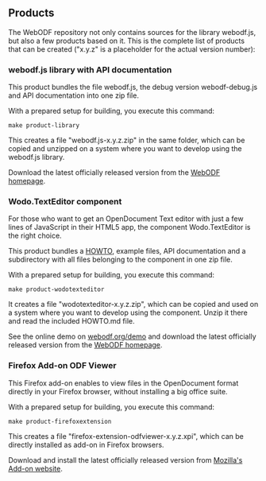 ## Products

The WebODF repository not only contains sources for the library webodf.js, but also a few products based on it. This is the complete list of products that can be created ("x.y.z" is a placeholder for the actual version number):


### webodf.js library with API documentation

This product bundles the file webodf.js, the debug version webodf-debug.js and API documentation into one zip file.

With a prepared setup for building, you execute this command:

    make product-library

This creates a file "webodf.js-x.y.z.zip" in the same folder, which can be copied and unzipped on a system where you want to develop using the webodf.js library.

Download the latest officially released version from the [WebODF homepage](http://webodf.org/download).


### Wodo.TextEditor component

For those who want to get an OpenDocument Text editor with just a few lines of JavaScript in their HTML5 app, the component Wodo.TextEditor is the right choice.

This product bundles a [HOWTO](https://github.com/kogmbh/WebODF/blob/master/programs/editor/HOWTO-wodotexteditor.md), example files, API documentation and a subdirectory with all files belonging to the component in one zip file.

With a prepared setup for building, you execute this command:

    make product-wodotexteditor

It creates a file "wodotexteditor-x.y.z.zip", which can be copied and used on a system where you want to develop using the component.
Unzip it there and read the included HOWTO.md file.

See the online demo on [webodf.org/demo](http://webodf.org/demo) and download the latest officially released version from the [WebODF homepage](http://webodf.org/download).


### Firefox Add-on ODF Viewer

This Firefox add-on enables to view files in the OpenDocument format directly in your Firefox browser, without installing a big office suite.

With a prepared setup for building, you execute this command:

    make product-firefoxextension

This creates a file "firefox-extension-odfviewer-x.y.z.xpi", which can be directly installed as add-on in Firefox browsers.

Download and install the latest officially released version from [Mozilla's Add-on website](https://addons.mozilla.org/firefox/addon/webodf/).
